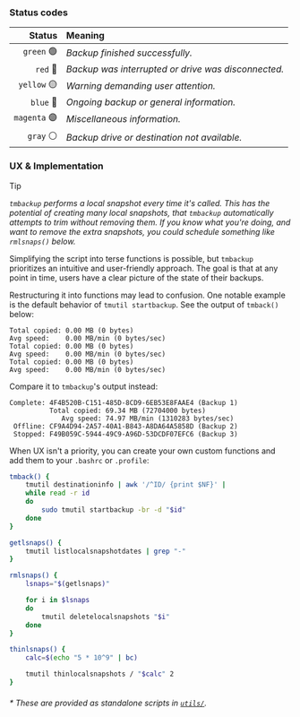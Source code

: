 ### Status codes

|      Status | Meaning                                             |
| ----------: | :-------------------------------------------------- |
|   `green` 🟢 | _Backup finished successfully._                     |
|     `red` 🔴 | _Backup was interrupted or drive was disconnected._ |
|  `yellow` 🟡 | _Warning demanding user attention._                 |
|    `blue` 🔵 | _Ongoing backup or general information._            |
| `magenta` 🟣 | _Miscellaneous information._                        |
|    `gray` ⚪️ | _Backup drive or destination not available._        |

### UX & Implementation

> [!TIP]
> _`tmbackup` performs a local snapshot every time it's called. This has the potential of creating many local snapshots, that `tmbackup` automatically attempts to trim without removing them. If you know what you're doing, and want to remove the extra snapshots, you could schedule something like `rmlsnaps()` below._

Simplifying the script into terse functions is possible, but `tmbackup`
prioritizes an intuitive and user-friendly approach. The goal is that at
any point in time, users have a clear picture of the state of their
backups.

Restructuring it into functions may lead to confusion. One notable
example is the default behavior of `tmutil startbackup`. See the output of
`tmback()` below:

```log
Total copied: 0.00 MB (0 bytes)
Avg speed:    0.00 MB/min (0 bytes/sec)
Total copied: 0.00 MB (0 bytes)
Avg speed:    0.00 MB/min (0 bytes/sec)
Total copied: 0.00 MB (0 bytes)
Avg speed:    0.00 MB/min (0 bytes/sec)
```

Compare it to `tmbackup`'s output instead:
```log
Complete: 4F4B520B-C151-485D-8CD9-6EB53E8FAAE4 (Backup 1)
          Total copied: 69.34 MB (72704000 bytes)
             Avg speed: 74.97 MB/min (1310283 bytes/sec)
 Offline: CF9A4D94-2A57-40A1-B843-A8DA64A5858D (Backup 2)
 Stopped: F49B059C-5944-49C9-A96D-53DCDF07EFC6 (Backup 3)
```

When UX isn't a priority, you can create your own custom functions
and add them to your `.bashrc` or `.profile`:
```sh
tmback() {
    tmutil destinationinfo | awk '/^ID/ {print $NF}' |
    while read -r id
    do
        sudo tmutil startbackup -br -d "$id"
    done
}

getlsnaps() {
    tmutil listlocalsnapshotdates | grep "-"
}

rmlsnaps() {
    lsnaps="$(getlsnaps)"

    for i in $lsnaps
    do
        tmutil deletelocalsnapshots "$i"
    done
}

thinlsnaps() {
    calc=$(echo "5 * 10^9" | bc)

    tmutil thinlocalsnapshots / "$calc" 2
}
```

###### * These are provided as standalone scripts in [`utils/`](utils/).
